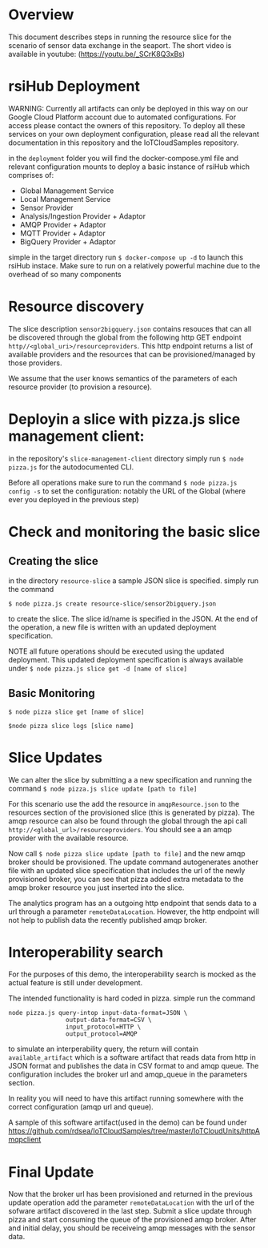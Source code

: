 # Overview
This document describes steps in running the  resource slice for the scenario of sensor data exchange in the seaport.
 The short video is available in youtube: (https://youtu.be/_SCrK8Q3xBs)
 
# rsiHub Deployment
WARNING: Currently all artifacts can only be deployed in this way on our Google Cloud Platform account due to automated configurations. For access please contact the owners of this repository.
To deploy all these services on your own deployment configuration, please read all the relevant documentation in this repository and the IoTCloudSamples repository.

in the `deployment` folder you will find the docker-compose.yml file and relevant configuration mounts to deploy a basic instance of rsiHub which comprises of:

* Global Management Service
* Local Management Service
* Sensor Provider
* Analysis/Ingestion Provider + Adaptor
* AMQP Provider + Adaptor
* MQTT Provider + Adaptor
* BigQuery Provider + Adaptor

simple in the target directory run `$ docker-compose up -d` to launch this rsiHub instace. Make sure to run on a relatively powerful machine due to the overhead of so many components



# Resource discovery

The slice description `sensor2bigquery.json` contains resouces that can all be discovered through the global from the following http GET endpoint `http//<global_uri>/resourceproviders`. This http endpoint returns a list of available providers and the resources that can be provisioned/managed by those providers. 

We assume that the user knows semantics of the parameters of each resource provider (to provision a resource).

# Deployin a slice with pizza.js slice management client:

in the repository's `slice-management-client` directory simply run `$ node pizza.js` for the autodocumented CLI.

Before all operations make sure to run the command `$ node pizza.js config -s` to set the configuration: notably the URL of the Global (where ever you deployed in the previous step)

# Check and monitoring the basic slice

## Creating the slice

in the directory `resource-slice` a sample JSON slice is specified. simply run the command

`$ node pizza.js create resource-slice/sensor2bigquery.json`

to create the slice. The slice id/name is specified in the JSON. At the end of the operation, a new file is written with an updated deployment specification.

NOTE all future operations should be executed using the updated deployment. This updated deployment specification is always available under `$ node pizza.js slice get -d [name of slice]`

## Basic Monitoring

`$ node pizza slice get [name of slice]`

`$node pizza slice logs [slice name]`

# Slice Updates

We can alter the slice by submitting a a new specification and running the command `$ node pizza.js slice update [path to file]`

For this scenario use the add the resource in `amqpResource.json` to the resources section of the provisioned slice (this is generated by pizza).
The amqp resource can also be found through the global through the api call `http://<global_url>/resourceproviders`. You should see a an amqp provider
with the available resource.

Now call `$ node pizza slice update [path to file]` and the new amqp broker should be provisioned. The update command autogenerates another 
file with an updated slice specification that includes the url of the newly provisioned broker, you can see that pizza added extra metadata to the amqp broker resource you just inserted into the slice.

The analytics program has an a outgoing http endpoint that sends data to a url through a parameter `remoteDataLocation`. However, the http endpoint 
will not help to publish data the recently published amqp broker. 

# Interoperability search

For the purposes of this demo, the interoperability search is mocked as the actual feature is still under development. 

The intended functionality is hard coded in pizza. simple run the command

```
node pizza.js query-intop input-data-format=JSON \
                output-data-format=CSV \
                input_protocol=HTTP \
                output_protocol=AMQP    
```

to simulate an interperability query, the return will contain `available_artifact` which is a software artifact that reads data from http in JSON format and publishes the data in CSV format to and amqp queue. The configuration includes the broker url and amqp_queue in the parameters section.

In reality you will need to have this artifact running somewhere with the correct configuration (amqp url and queue). 

A sample of this software artifact(used in the demo) can be found under https://github.com/rdsea/IoTCloudSamples/tree/master/IoTCloudUnits/httpAmqpclient

# Final Update

Now that the broker url has been provisioned and returned in the previous update operation add the parameter `remoteDataLocation` with the url of the 
sofware artifact discovered in the last step. Submit a slice update through pizza and start consuming the queue of the provisioned amqp broker. After and initial delay, you should be receiveing amqp messages with the sensor data.

